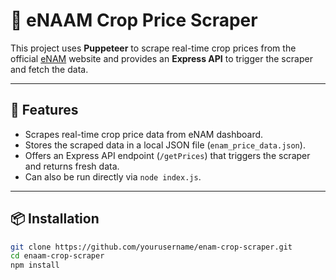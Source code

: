 # 🌾 eNAAM Crop Price Scraper

This project uses **Puppeteer** to scrape real-time crop prices from the official [eNAM](https://enam.gov.in/web/dashboard/live_price) website and provides an **Express API** to trigger the scraper and fetch the data.

---

## 🚀 Features

- Scrapes real-time crop price data from eNAM dashboard.
- Stores the scraped data in a local JSON file (`enam_price_data.json`).
- Offers an Express API endpoint (`/getPrices`) that triggers the scraper and returns fresh data.
- Can also be run directly via `node index.js`.

---

## 📦 Installation

```bash
git clone https://github.com/yourusername/enam-crop-scraper.git
cd enaam-crop-scraper
npm install

